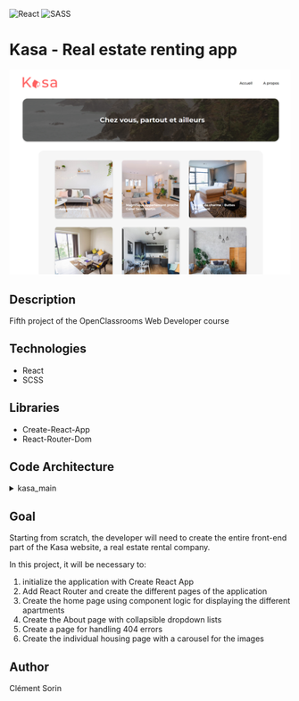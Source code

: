 ![React](https://img.shields.io/badge/react-%2320232a.svg?style=for-the-badge&logo=react&logoColor=%2361DAFB) ![SASS](https://img.shields.io/badge/SASS-hotpink.svg?style=for-the-badge&logo=SASS&logoColor=white)

# Kasa - Real estate renting app

<img src="./src/assets/kasa_screenshot.png" alt="kasa homepage screenshot" width="800" />

## Description

Fifth project of the OpenClassrooms Web Developer course

## Technologies

-   React
-   SCSS

## Libraries

-   Create-React-App
-   React-Router-Dom

## Code Architecture

<details>
    <summary>kasa_main</summary>
    <ul>
        <li><details>
            <summary>public</summary>
            - index.html</br>
            - robots.txt
        </details></li>
        <li><details>
            <summary>src</summary>
            <ul>
                <li><details>
                    <summary>app</summary>
                    <ul>
                        <li><details>
                            <summary>components</summary>
                            <ul>
                                <li>Banner.jsx</li>
                                <li>Card.jsx</li>
                                <li>Collapse.jsx</li>
                                <li>Footer.jsx</li>
                                <li>Header.jsx</li>
                                <li>Host.jsx</li>
                                <li>Rating.jsx</li>
                                <li>Slideshow.jsx</li>
                                <li>Tag.jsx</li>
                            </ul>
                        </details></li>
                        <li><details>
                            <summary>layout</summary>
                            <ul>
                                <li>Default.jsx</li>
                            </ul>
                        </details></li>
                        <li><details>
                            <summary>pages</summary>
                            <ul>
                                <li>About.jsx</li>
                                <li>Accomodation.jsx</li>
                                <li>Error404.jsx</li>
                                <li>Home.jsx</li>
                            </ul>
                        </details></li>
                        <li>- Routes.jsx : page router</li>
                    </ul>
                </details></li>
                <li><details>
                    <summary>assets</summary>
                    <ul>
                        <li>arrow_back_ios-24px 2.png</li>
                        <li>coast-background.webp</li>
                        <li>lake_mountain.webp</li>
                        <li>logo-orange.png</li>
                        <li>logo-white.png</li>
                    </ul>
                </details></li>
                <li><details>
                    <summary>css</summary>
                    <ul>
                        <li>style.css</li>
                        <li>style.css.map</li>
                    </ul>
                </details></li>
                <li><details>
                    <summary>datas</summary>
                    <ul>
                        <li>about-content.json</li>
                        <li>accomodation.json</li>
                    </ul>
                </details></li>
                <li><details>
                    <summary>sass</summary>
                    <ul>
                        <li><details>
                            <summary>base</summary>
                            <ul>
                                - _base.scss</br>
                                - _variables.scss
                            </ul>
                        </details></li>
                        <li><details>
                            <summary>components</summary>
                            <ul>
                                <li>Banner.scss</li>
                                <li>Card.scss</li>
                                <li>Collapse.scss</li>
                                <li>Footer.scss</li>
                                <li>Header.scss</li>
                                <li>Host.scss</li>
                                <li>Rating.scss</li>
                                <li>Slideshow.scss</li>
                                <li>Tag.scss</li>
                            </ul>
                        </details></li>
                        <li><details>
                            <summary>layout</summary>
                            <ul>
                                <li>Default.scss</li>
                            </ul>
                        </details></li>
                        <li><details>
                            <summary>pages</summary>
                            <ul>
                                <li>About.scss</li>
                                <li>Accomodation.scss</li>
                                <li>Error404.scss</li>
                                <li>Home.scss</li>
                            </ul>
                        </details></li>
                        <li>main.scss</li>
                    </ul>
                </details></li>
                <li>index.jsx : main root file</li>
            </ul>
        </details></li>
        <li>package.json</br></li>
        <li>package-lock.json</br></li>
        <li>gitignore</li>
    </ul>
</details>

## Goal

Starting from scratch, the developer will need to create the entire front-end part of the Kasa website, a real estate rental company.

In this project, it will be necessary to:

1. initialize the application with Create React App
2. Add React Router and create the different pages of the application
3. Create the home page using component logic for displaying the different apartments
4. Create the About page with collapsible dropdown lists
5. Create a page for handling 404 errors
6. Create the individual housing page with a carousel for the images

## Author

Clément Sorin
